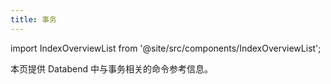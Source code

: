 ```yaml
---
title: 事务
---
```


import IndexOverviewList from '@site/src/components/IndexOverviewList';

本页提供 Databend 中与事务相关的命令参考信息。

<IndexOverviewList />
